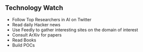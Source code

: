 ## Technology Watch
- Follow Top Researchers in AI on Twitter
- Read daily Hacker news
- Use Feedly to gather interesting sites on the domain of interest
- Consult ArXiv for papers
- Read Books
- Build POCs